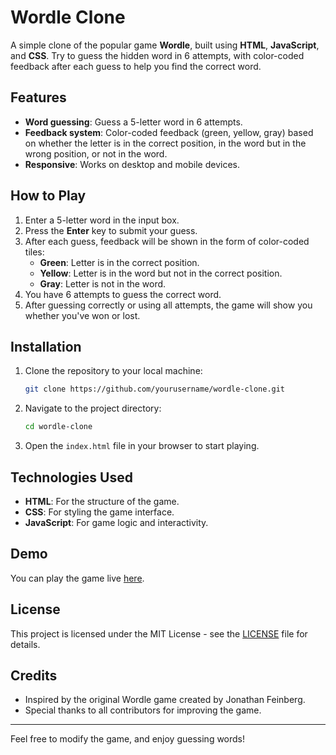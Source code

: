 
# Wordle Clone

A simple clone of the popular game **Wordle**, built using **HTML**, **JavaScript**, and **CSS**. Try to guess the hidden word in 6 attempts, with color-coded feedback after each guess to help you find the correct word.

## Features

- **Word guessing**: Guess a 5-letter word in 6 attempts.
- **Feedback system**: Color-coded feedback (green, yellow, gray) based on whether the letter is in the correct position, in the word but in the wrong position, or not in the word.
- **Responsive**: Works on desktop and mobile devices.

## How to Play

1. Enter a 5-letter word in the input box.
2. Press the **Enter** key to submit your guess.
3. After each guess, feedback will be shown in the form of color-coded tiles:
   - **Green**: Letter is in the correct position.
   - **Yellow**: Letter is in the word but not in the correct position.
   - **Gray**: Letter is not in the word.
4. You have 6 attempts to guess the correct word.
5. After guessing correctly or using all attempts, the game will show you whether you've won or lost.

## Installation

1. Clone the repository to your local machine:

   ```bash
   git clone https://github.com/yourusername/wordle-clone.git
   ```

2. Navigate to the project directory:

   ```bash
   cd wordle-clone
   ```

3. Open the `index.html` file in your browser to start playing.

## Technologies Used

- **HTML**: For the structure of the game.
- **CSS**: For styling the game interface.
- **JavaScript**: For game logic and interactivity.

## Demo

You can play the game live [here](https://link-to-your-demo.com).

## License

This project is licensed under the MIT License - see the [LICENSE](LICENSE) file for details.

## Credits

- Inspired by the original Wordle game created by Jonathan Feinberg.
- Special thanks to all contributors for improving the game.

---

Feel free to modify the game, and enjoy guessing words!
